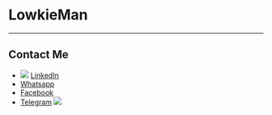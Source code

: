 # LowkieMan
---
## Contact Me 
- ![](https://avatars.githubusercontent.com/u/168167290?s=48&v=4) [LinkedIn](https://www.linkedin.com/in/wilfredtinega)
- [Whatsapp](https://wa.me/254798732981)
- [Facebook](https://facebook.com/tinegamamboleo)
- [Telegram](https://facebook.com/tinegamamboleo)
![](https://avatars.githubusercontent.com/u/168167290?s=48&v=4)

